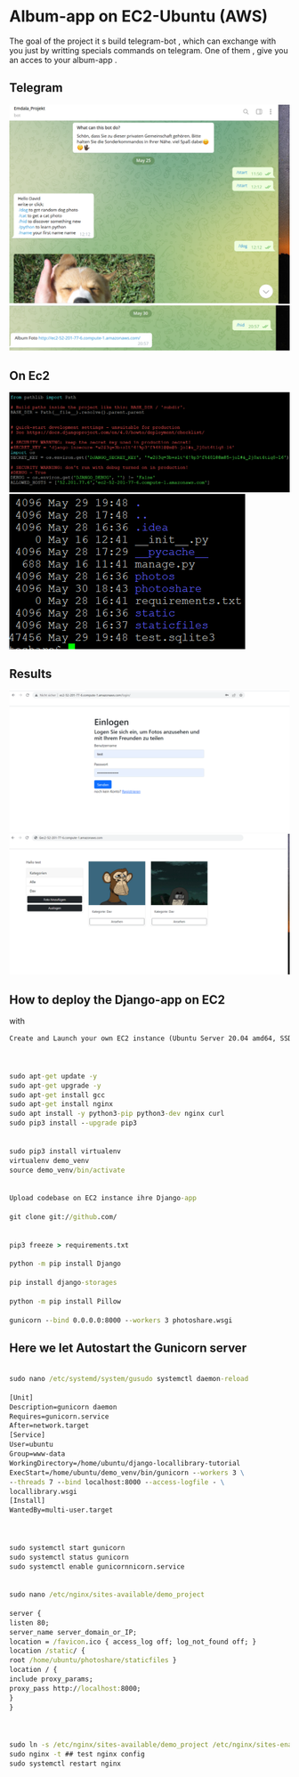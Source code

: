 # Album-app on EC2-Ubuntu (AWS) 

The goal of the project it s build telegram-bot , which can exchange with you just by writting specials commands on telegram. 
One of them , give you an acces to your album-app .




## Telegram
![Bot](Illustration/Telegram-bot.png)
![Special](Illustration/Special.png)

## On Ec2


![Setting](Illustration/SettingEc2.png)
![files](Illustration/files.png)

## Results

![seite1](Illustration/Seite1.png)
![seite2](Illustration/Seite2.png)




## How to deploy the Django-app on EC2
 
with
```cmd 
Create and Launch your own EC2 instance (Ubuntu Server 20.04 amd64, SSD T3.nano )



sudo apt-get update -y
sudo apt-get upgrade -y
sudo apt-get install gcc
sudo apt-get install nginx
sudo apt install -y python3-pip python3-dev nginx curl
sudo pip3 install --upgrade pip3 


sudo pip3 install virtualenv
virtualenv demo_venv
source demo_venv/bin/activate


Upload codebase on EC2 instance ihre Django-app

git clone git://github.com/


pip3 freeze > requirements.txt

python -m pip install Django

pip install django-storages

python -m pip install Pillow

gunicorn --bind 0.0.0.0:8000 --workers 3 photoshare.wsgi 

```



## Here we let Autostart the Gunicorn server

```cmd 

sudo nano /etc/systemd/system/gusudo systemctl daemon-reload

[Unit]
Description=gunicorn daemon
Requires=gunicorn.service
After=network.target
[Service]
User=ubuntu
Group=www-data
WorkingDirectory=/home/ubuntu/django-locallibrary-tutorial
ExecStart=/home/ubuntu/demo_venv/bin/gunicorn --workers 3 \
--threads 7 --bind localhost:8000 --access-logfile - \
locallibrary.wsgi
[Install]
WantedBy=multi-user.target



sudo systemctl start gunicorn
sudo systemctl status gunicorn
sudo systemctl enable gunicornnicorn.service


sudo nano /etc/nginx/sites-available/demo_project

server {
listen 80;
server_name server_domain_or_IP;
location = /favicon.ico { access_log off; log_not_found off; }
location /static/ {
root /home/ubuntu/photoshare/staticfiles }
location / {
include proxy_params;
proxy_pass http://localhost:8000;
}
}



sudo ln -s /etc/nginx/sites-available/demo_project /etc/nginx/sites-enabled ##
sudo nginx -t ## test nginx config
sudo systemctl restart nginx
```
